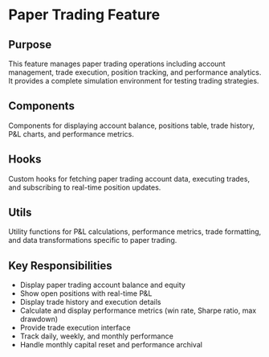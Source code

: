 # Paper Trading Feature

## Purpose

This feature manages paper trading operations including account management, trade execution, position tracking, and performance analytics. It provides a complete simulation environment for testing trading strategies.

## Components

Components for displaying account balance, positions table, trade history, P&L charts, and performance metrics.

## Hooks

Custom hooks for fetching paper trading account data, executing trades, and subscribing to real-time position updates.

## Utils

Utility functions for P&L calculations, performance metrics, trade formatting, and data transformations specific to paper trading.

## Key Responsibilities

- Display paper trading account balance and equity
- Show open positions with real-time P&L
- Display trade history and execution details
- Calculate and display performance metrics (win rate, Sharpe ratio, max drawdown)
- Provide trade execution interface
- Track daily, weekly, and monthly performance
- Handle monthly capital reset and performance archival
